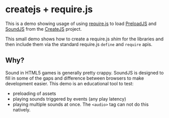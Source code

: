 createjs + require.js
======================

This is a demo showing usage of using [require.js](http://requirejs.org/) to load [PreloadJS](http://www.createjs.com/#!/PreloadJS) and [SoundJS](http://www.createjs.com/#!/SoundJS) from 
the [CreateJS](http://www.createjs.com) project.

This small demo shows how to create a require.js *shim* for the libraries and then include them via the standard
require.js `define` and `require` apis. 

Why? 
----

Sound in HTML5 games is generally pretty crappy. SoundJS is designed to fill in some of the gaps and difference between browsers to make development easier. This demo is an educational tool to test: 

* preloading of assets
* playing sounds triggered by events (any play latency)
* playing multiple sounds at once. The `<audio>` tag can not do this natively. 

